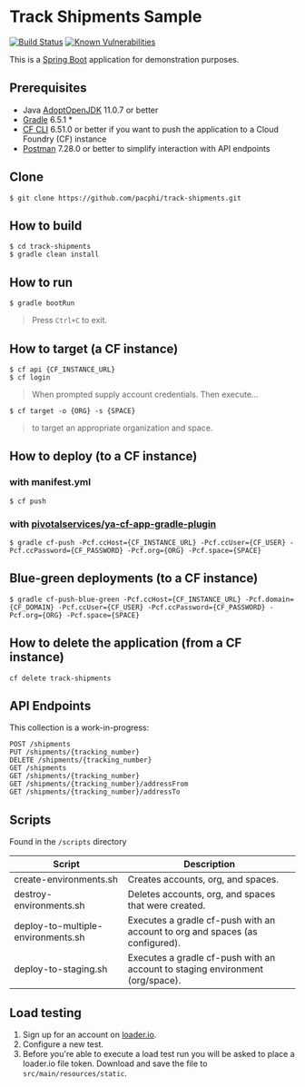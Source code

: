 # Track Shipments Sample

[![Build Status](https://travis-ci.org/pacphi/track-shipments.svg?branch=master)](https://travis-ci.org/pacphi/track-shipments) [![Known Vulnerabilities](https://snyk.io/test/github/pacphi/track-shipments/badge.svg)](https://snyk.io/test/github/pacphi/track-shipments)

This is a [Spring Boot](http://projects.spring.io/spring-boot/) application for demonstration purposes.

## Prerequisites

* Java [AdoptOpenJDK](https://adoptopenjdk.net/) 11.0.7 or better
* [Gradle](https://gradle.org) 6.5.1
	* 
* [CF CLI](https://github.com/cloudfoundry/cli#downloads) 6.51.0 or better if you want to push the application to a Cloud Foundry (CF) instance
* [Postman](https://www.getpostman.com) 7.28.0 or better to simplify interaction with API endpoints 

## Clone

```
$ git clone https://github.com/pacphi/track-shipments.git
```

## How to build

```
$ cd track-shipments
$ gradle clean install
```

## How to run

```
$ gradle bootRun
```

> Press `Ctrl+C` to exit.


## How to target (a CF instance)

```
$ cf api {CF_INSTANCE_URL}
$ cf login
```

> When prompted supply account credentials. Then execute...

```
$ cf target -o {ORG} -s {SPACE}
```

> to target an appropriate organization and space.


## How to deploy (to a CF instance)

### with manifest.yml

```
$ cf push
```

### with [pivotalservices/ya-cf-app-gradle-plugin](https://github.com/pivotalservices/ya-cf-app-gradle-plugin#using-the-plugin)

```
$ gradle cf-push -Pcf.ccHost={CF_INSTANCE_URL} -Pcf.ccUser={CF_USER} -Pcf.ccPassword={CF_PASSWORD} -Pcf.org={ORG} -Pcf.space={SPACE}
```

## Blue-green deployments (to a CF instance)

```
$ gradle cf-push-blue-green -Pcf.ccHost={CF_INSTANCE_URL} -Pcf.domain={CF_DOMAIN} -Pcf.ccUser={CF_USER} -Pcf.ccPassword={CF_PASSWORD} -Pcf.org={ORG} -Pcf.space={SPACE}
```

## How to delete the application (from a CF instance)

```
cf delete track-shipments
```

## API Endpoints

This collection is a work-in-progress:

```
POST /shipments
PUT /shipments/{tracking_number}
DELETE /shipments/{tracking_number}
GET /shipments
GET /shipments/{tracking_number}
GET /shipments/{tracking_number}/addressFrom
GET /shipments/{tracking_number}/addressTo
```

## Scripts

Found in the `/scripts` directory

| Script   |  Description |
|---|---|
| create-environments.sh  | Creates accounts, org, and spaces.  |
| destroy-environments.sh | Deletes accounts, org, and spaces that were created. |
| deploy-to-multiple-environments.sh | Executes a gradle cf-push with an account to org and spaces (as configured). |
| deploy-to-staging.sh  | Executes a gradle cf-push with an account to staging environment (org/space).   |

 
## Load testing

1. Sign up for an account on [loader.io](https://loader.io).
2. Configure a new test.
3. Before you're able to execute a load test run you will be asked to place a loader.io file token.  Download and save the file to `src/main/resources/static`.
